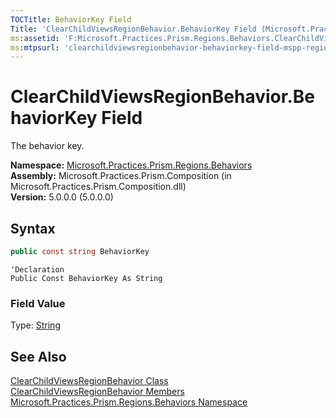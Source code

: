 ```yaml
---
TOCTitle: BehaviorKey Field
Title: 'ClearChildViewsRegionBehavior.BehaviorKey Field (Microsoft.Practices.Prism.Regions.Behaviors)'
ms:assetid: 'F:Microsoft.Practices.Prism.Regions.Behaviors.ClearChildViewsRegionBehavior.BehaviorKey'
ms:mtpsurl: 'clearchildviewsregionbehavior-behaviorkey-field-mspp-regions-behaviors.md'
---
```


# ClearChildViewsRegionBehavior.BehaviorKey Field

The behavior key.

**Namespace:** [Microsoft.Practices.Prism.Regions.Behaviors](/patterns-practices/reference/mspp-regions-behaviors-namespace)  
**Assembly:** Microsoft.Practices.Prism.Composition (in Microsoft.Practices.Prism.Composition.dll)  
**Version:** 5.0.0.0 (5.0.0.0)  

## Syntax

```C#
public const string BehaviorKey
```

```VB
'Declaration
Public Const BehaviorKey As String
```

### Field Value

Type: [String](http://msdn.microsoft.com/en-us/library/s1wwdcbf)

## See Also

[ClearChildViewsRegionBehavior Class](/patterns-practices/reference/clearchildviewsregionbehavior-class-mspp-regions-behaviors)  
[ClearChildViewsRegionBehavior Members](/patterns-practices/reference/clearchildviewsregionbehavior-members-mspp-regions-behaviors)  
[Microsoft.Practices.Prism.Regions.Behaviors Namespace](/patterns-practices/reference/mspp-regions-behaviors-namespace)  